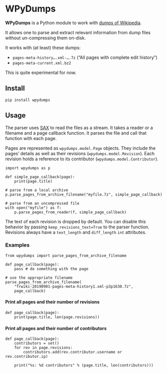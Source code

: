 # WPyDumps

**WPyDumps** is a Python module to work with [dumps of Wikipedia][dumps].

It allows one to parse and extract relevant information from dump files without
un-compressing them on-disk.

It works with (at least) these dumps:
- `pages-meta-history….xml-….7z` (“All pages with complete edit history”)
- `pages-meta-current.xml.bz2`

This is quite experimental for now.

[dumps]: https://dumps.wikimedia.org

## Install

    pip install wpydumps

## Usage
The parser uses [SAX][] to read the files as a stream. It takes a reader or a
filename and a page callback function. It parses the file and call that
function with each page.

Pages are represented as `wpydumps.model.Page` objects. They include the pages’
details as well as their revisions (`wpydumps.model.Revision`). Each revision
holds a reference to its contributor (`wpydumps.model.Contributor`).

```python3
import wpydumps as p

def simple_page_callback(page):
    print(page.title)

# parse from a local archive
p.parse_pages_from_archive_filename("myfile.7z", simple_page_callback)

# parse from an uncompressed file
with open("myfile") as f:
    p.parse_pages_from_reader(f, simple_page_callback)
```

The text of each revision is dropped by default. You can disable this behavior
by passing `keep_revisions_text=True` to the parser function. Revisions always
have a `text_length` and `diff_length` `int` attributes.

[SAX]: https://docs.python.org/3.6/library/xml.sax.html

### Examples
```python3
from wpydumps import parse_pages_from_archive_filename

def page_callback(page):
    pass # do something with the page

# use the appropriate filename
parse_pages_from_archive_filename(
    "frwiki-20190901-pages-meta-history1.xml-p3p1630.7z",
    page_callback)
```
#### Print all pages and their number of revisions
```python3
def page_callback(page):
    print(page.title, len(page.revisions))
```
#### Print all pages and their number of contributors
```python3
def page_callback(page):
    contributors = set()
    for rev in page.revisions:
        contributors.add(rev.contributor.username or rev.contributor.ip)

    print("%s: %d contributors" % (page.title, len(contributors)))
```
